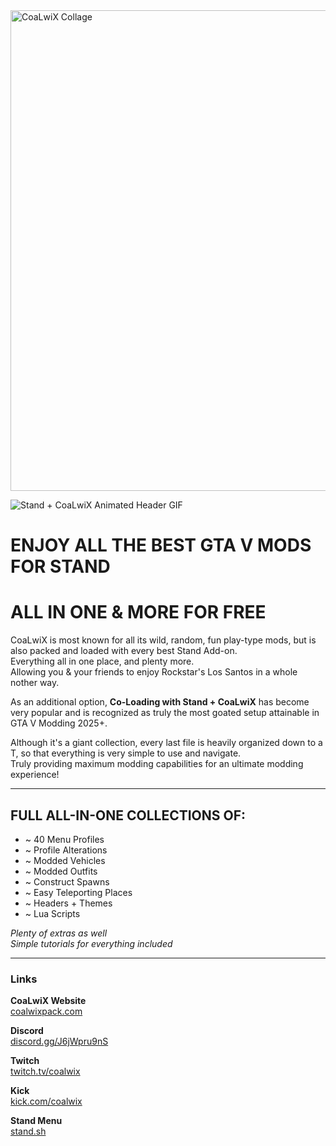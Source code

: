 
<img width="965" height="769" alt="CoaLwiX Collage" src="https://github.com/user-attachments/assets/e339a916-4ae7-451e-85f8-b91f5b85dd92" />

![Stand + CoaLwiX Animated Header GIF](https://github.com/user-attachments/assets/1f9424e2-2463-4428-8da2-1eff509b5721)

# ENJOY ALL THE BEST GTA V MODS FOR STAND  
# ALL IN ONE & MORE FOR FREE  

CoaLwiX is most known for all its wild, random, fun play-type mods, but is also packed and loaded with every best Stand Add-on.  
Everything all in one place, and plenty more.  
Allowing you & your friends to enjoy Rockstar's Los Santos in a whole nother way.  

As an additional option, **Co-Loading with Stand + CoaLwiX** has become very popular and is recognized as truly the most goated setup attainable in GTA V Modding 2025+.  

Although it's a giant collection, every last file is heavily organized down to a T, so that everything is very simple to use and navigate.  
Truly providing maximum modding capabilities for an ultimate modding experience!  

---

## FULL ALL-IN-ONE COLLECTIONS OF:  
- ~ 40 Menu Profiles  
- ~ Profile Alterations  
- ~ Modded Vehicles  
- ~ Modded Outfits  
- ~ Construct Spawns  
- ~ Easy Teleporting Places  
- ~ Headers + Themes  
- ~ Lua Scripts  

*Plenty of extras as well*  
*Simple tutorials for everything included*  

---

### Links  

**CoaLwiX Website**  
[coalwixpack.com](https://coalwixpack.com)  

**Discord**  
[discord.gg/J6jWpru9nS](https://discord.gg/J6jWpru9nS)  

**Twitch**  
[twitch.tv/coalwix](https://twitch.tv/coalwix)  

**Kick**  
[kick.com/coalwix](https://kick.com/coalwix)  

**Stand Menu**  
[stand.sh](https://stand.sh)  
